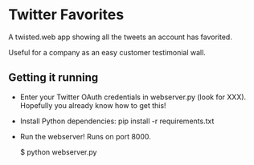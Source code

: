 # Twitter Favorites

A twisted.web app showing all the tweets an account has favorited.

Useful for a company as an easy customer testimonial wall.

## Getting it running

- Enter your Twitter OAuth credentials in webserver.py (look for XXX). Hopefully you already know how to get this!

- Install Python dependencies: pip install -r requirements.txt

- Run the webserver! Runs on port 8000.

    $ python webserver.py

